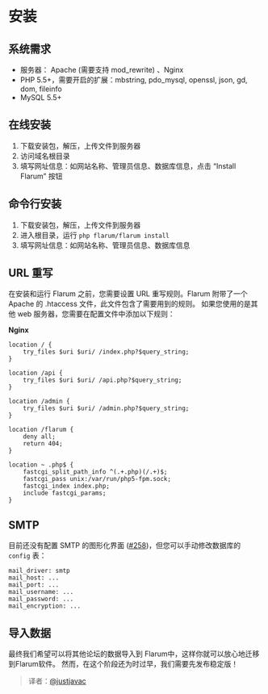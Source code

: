 # 安装

## 系统需求

- 服务器： Apache (需要支持 mod_rewrite) 、Nginx
- PHP 5.5+，需要开启的扩展：mbstring, pdo_mysql, openssl, json, gd, dom, fileinfo
- MySQL 5.5+

## 在线安装

1. 下载安装包，解压，上传文件到服务器
2. 访问域名根目录
3. 填写网址信息：如网站名称、管理员信息、数据库信息，点击 “Install Flarum” 按钮

## 命令行安装

1. 下载安装包，解压，上传文件到服务器
2. 进入根目录，运行 `php flarum/flarum install`
3. 填写网址信息：如网站名称、管理员信息、数据库信息

## URL 重写

在安装和运行 Flarum 之前，您需要设置 URL 重写规则。Flarum 附带了一个 Apache 的 .htaccess 文件，此文件包含了需要用到的规则。 如果您使用的是其他 web 服务器，您需要在配置文件中添加以下规则：

**Nginx**

```
location / {
    try_files $uri $uri/ /index.php?$query_string;
}

location /api {
    try_files $uri $uri/ /api.php?$query_string;
}

location /admin {
    try_files $uri $uri/ /admin.php?$query_string;
}

location /flarum {
    deny all;
    return 404;
}

location ~ .php$ {
    fastcgi_split_path_info ^(.+.php)(/.+)$;
    fastcgi_pass unix:/var/run/php5-fpm.sock;
    fastcgi_index index.php;
    include fastcgi_params;
}
```

## SMTP

目前还没有配置 SMTP 的图形化界面 ([#258](https://github.com/flarum/core/issues/258))，但您可以手动修改数据库的 `config` 表：

```
mail_driver: smtp
mail_host: ...
mail_port: ...
mail_username: ...
mail_password: ...
mail_encryption: ...
```

## 导入数据

最终我们希望可以将其他论坛的数据导入到 Flarum中，这样你就可以放心地迁移到Flarum软件。 然而，在这个阶段还为时过早，我们需要先发布稳定版！

> 译者：[@justjavac](https://github.com/justjavac)